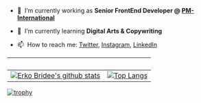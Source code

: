 - 🔭&nbsp;&nbsp;I’m currently working as **Senior FrontEnd Developer @ [PM-International](https://github.com/pminternational)**

- 🌱&nbsp;&nbsp;I’m currently learning **Digital Arts & Copywriting**

- 📫&nbsp;&nbsp;How to reach me:
  [Twitter](https://twitter.com/erkobridee), [Instagram](https://instagram.com/erkobridee), [LinkedIn](https://www.linkedin.com/in/erkobridee/)

<!-- - 👯 I’m looking to collaborate ???
- 🤔 I’m looking for help with ??? -->

| &nbsp;                                                                                                                                                                             | &nbsp;                                                                                                                   |
| ---------------------------------------------------------------------------------------------------------------------------------------------------------------------------------- | ------------------------------------------------------------------------------------------------------------------------ |
| [![Erko Bridee's github stats](https://github-readme-stats.vercel.app/api?show_icons=true&hide_border=true&count_private=true&username=erkobridee)](https://github.com/erkobridee) | [![Top Langs](https://github-readme-stats.vercel.app/api/top-langs/?username=erkobridee)](https://github.com/erkobridee) |

[![trophy](https://github-profile-trophy.vercel.app/?username=erkobridee)](https://github.com/erkobridee)
